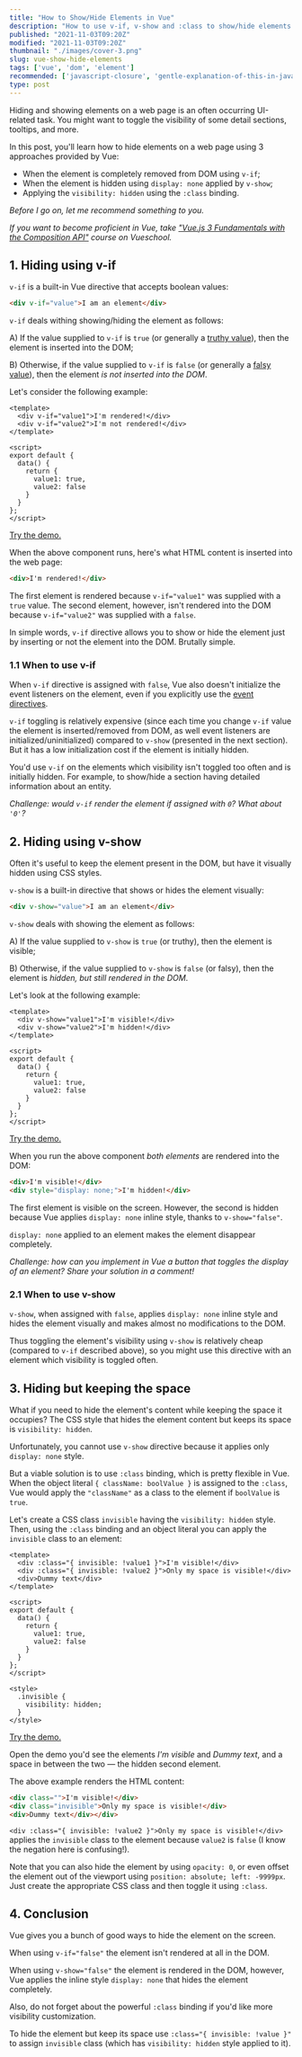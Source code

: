 ```yaml
---
title: "How to Show/Hide Elements in Vue"
description: "How to use v-if, v-show and :class to show/hide elements in Vue."
published: "2021-11-03T09:20Z"
modified: "2021-11-03T09:20Z"
thumbnail: "./images/cover-3.png"
slug: vue-show-hide-elements
tags: ['vue', 'dom', 'element']
recommended: ['javascript-closure', 'gentle-explanation-of-this-in-javascript']
type: post
---
```


Hiding and showing elements on a web page is an often occurring UI-related task. You might want to toggle the visibility of some detail sections, tooltips, and more.  

In this post, you'll learn how to hide elements on a web page using 3 approaches provided by Vue:

* When the element is completely removed from DOM using `v-if`;
* When the element is hidden using `display: none` applied by `v-show`;
* Applying the `visibility: hidden` using the `:class` binding.

*Before I go on, let me recommend something to you.*

*If you want to become proficient in Vue, take ["Vue.js 3 Fundamentals with the Composition API"](https://vueschool.io/courses/vue-js-fundamentals-with-the-composition-api?friend=dmitripavlutin) course on Vueschool.*

<TableOfContents />

## 1. Hiding using v-if

`v-if` is a built-in Vue directive that accepts boolean values:

```html
<div v-if="value">I am an element</div>
```

`v-if` deals withing showing/hiding the element as follows:

A) If the value supplied to `v-if` is `true` (or generally a [truthy value](/javascript-and-or-logical-operators/#2-truthy-value)), then the element is inserted into the DOM;  

B) Otherwise, if the value supplied to `v-if` is `false` (or generally a [falsy value](/javascript-and-or-logical-operators/#1-falsy-value)), then the element *is not inserted into the DOM*.

Let's consider the following example:

```vue{1-2}
<template>
  <div v-if="value1">I'm rendered!</div>
  <div v-if="value2">I'm not rendered!</div>
</template>

<script>
export default {
  data() {
    return {
      value1: true,
      value2: false
    }
  }
};
</script>
```

[Try the demo.](https://codesandbox.io/s/v-if-byie6?file=/src/App.vue)

When the above component runs, here's what HTML content is inserted into the web page:

```html
<div>I'm rendered!</div>
```

The first element is rendered because `v-if="value1"` was supplied with a `true` value. The second element, however, isn't rendered into the
DOM because `v-if="value2"` was supplied with a `false`.  

In simple words, `v-if` directive allows you to show or hide the element just by inserting or not the element into the DOM. Brutally simple.  

### 1.1 When to use v-if

When `v-if` directive is assigned with `false`, Vue also doesn't initialize the event listeners on the element, even if you explicitly use the [event directives](https://v3.vuejs.org/guide/events.html#listening-to-events). 

`v-if` toggling is relatively expensive (since each time you change `v-if` value the element is inserted/removed from DOM, as well event listeners are initialized/uninitialized) compared to `v-show` (presented in the next section). But it has a low initialization cost if the element is initially hidden.  

You'd use `v-if` on the elements which visibility isn't toggled too often and is initially hidden. For example, to show/hide a section having detailed information about an entity.    

*Challenge: would `v-if` render the element if assigned with `0`? What about `'0'`?*

## 2. Hiding using v-show

Often it's useful to keep the element present in the DOM, but have it visually hidden using CSS styles.  

`v-show` is a built-in directive that shows or hides the element visually:

```html
<div v-show="value">I am an element</div>
```

`v-show` deals with showing the element as follows:

A) If the value supplied to `v-show` is `true` (or truthy), then the element is visible;  

B) Otherwise, if the value supplied to `v-show` is `false` (or falsy), then the element is *hidden, but still rendered in the DOM*.  

Let's look at the following example:

```vue{1-2}
<template>
  <div v-show="value1">I'm visible!</div>
  <div v-show="value2">I'm hidden!</div>
</template>

<script>
export default {
  data() {
    return {
      value1: true,
      value2: false
    }
  }
};
</script>
```

[Try the demo.](https://codesandbox.io/s/v-show-v5ghh?file=/src/App.vue)

When you run the above component *both elements* are rendered into the DOM:

```html
<div>I'm visible!</div>
<div style="display: none;">I'm hidden!</div>
```

The first element is visible on the screen. However, the second is hidden because Vue applies `display: none` inline style, thanks to `v-show="false"`. 

`display: none` applied to an element makes the element disappear completely.  

*Challenge: how can you implement in Vue a button that toggles the display of an element? Share your solution in a comment!*  

### 2.1 When to use v-show

`v-show`, when assigned with `false`, applies `display: none` inline style and hides the element visually and makes almost no modifications to the DOM. 

Thus toggling the element's visibility using `v-show` is relatively cheap (compared to `v-if` described above), so you might use this directive with an element which visibility is toggled often.  

## 3. Hiding but keeping the space

What if you need to hide the element's content while keeping the space it occupies? The CSS style that hides the element content but keeps its space is `visibility: hidden`.  

Unfortunately, you cannot use `v-show` directive because it applies only `display: none` style.  

But a viable solution is to use `:class` binding, which is pretty flexible in Vue. When the object literal `{ className: boolValue }` is assigned to the `:class`, Vue would apply the `"className"` as a class to the element if `boolValue` is `true`.  

Let's create a CSS class `invisible` having the `visibility: hidden` style. Then, using the `:class` binding and an object literal you can apply the `invisible` class to an element:

```vue{1-2}
<template>
  <div :class="{ invisible: !value1 }">I'm visible!</div>
  <div :class="{ invisible: !value2 }">Only my space is visible!</div>
  <div>Dummy text</div>
</template>

<script>
export default {
  data() {
    return {
      value1: true,
      value2: false
    }
  }
};
</script>

<style>
  .invisible {
    visibility: hidden;
  }
</style>
```

[Try the demo.](https://codesandbox.io/s/invisible-class-sfvvi?file=/src/App.vue)

Open the demo you'd see the elements *I'm visible* and *Dummy text*, and a space in between the two &mdash; the hidden second element.  

The above example renders the HTML content:

```html
<div class="">I'm visible!</div>
<div class="invisible">Only my space is visible!</div>
<div>Dummy text</div></div>
```

`<div :class="{ invisible: !value2 }">Only my space is visible!</div>` applies the `invisible` class to the element because `value2` is `false` (I know the negation here is confusing!).  

Note that you can also hide the element by using `opacity: 0`, or even offset the element out of the viewport using `position: absolute; left: -9999px`. Just create the appropriate CSS class and then toggle it using `:class`.   

## 4. Conclusion

Vue gives you a bunch of good ways to hide the element on the screen.  

When using `v-if="false"` the element isn't rendered at all in the DOM.  

When using `v-show="false"` the element is rendered in the DOM, however, Vue applies the inline style `display: none` that hides the element completely.  

Also, do not forget about the powerful `:class` binding if you'd like more visibility customization.  

To hide the element but keep its space use `:class="{ invisible: !value }"` to assign `invisible` class (which has `visibility: hidden` style applied to it).  